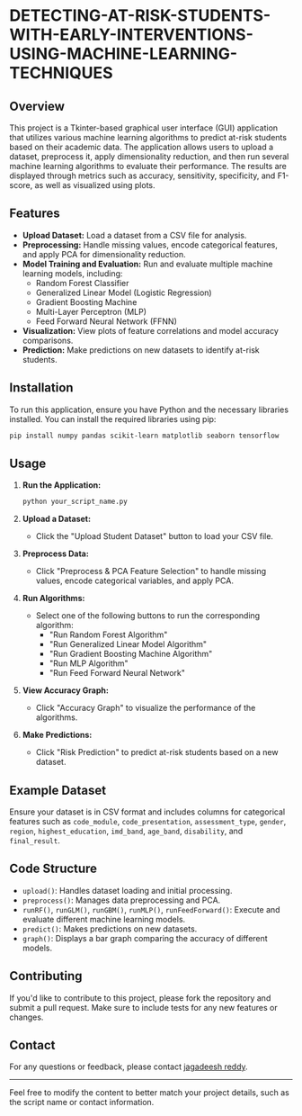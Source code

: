 # DETECTING-AT-RISK-STUDENTS-WITH-EARLY-INTERVENTIONS-USING-MACHINE-LEARNING-TECHNIQUES

## Overview

This project is a Tkinter-based graphical user interface (GUI) application that utilizes various machine learning algorithms to predict at-risk students based on their academic data. The application allows users to upload a dataset, preprocess it, apply dimensionality reduction, and then run several machine learning algorithms to evaluate their performance. The results are displayed through metrics such as accuracy, sensitivity, specificity, and F1-score, as well as visualized using plots.

## Features

- **Upload Dataset:** Load a dataset from a CSV file for analysis.
- **Preprocessing:** Handle missing values, encode categorical features, and apply PCA for dimensionality reduction.
- **Model Training and Evaluation:** Run and evaluate multiple machine learning models, including:
  - Random Forest Classifier
  - Generalized Linear Model (Logistic Regression)
  - Gradient Boosting Machine
  - Multi-Layer Perceptron (MLP)
  - Feed Forward Neural Network (FFNN)
- **Visualization:** View plots of feature correlations and model accuracy comparisons.
- **Prediction:** Make predictions on new datasets to identify at-risk students.

## Installation

To run this application, ensure you have Python and the necessary libraries installed. You can install the required libraries using pip:

```bash
pip install numpy pandas scikit-learn matplotlib seaborn tensorflow
```

## Usage

1. **Run the Application:**
   ```bash
   python your_script_name.py
   ```

2. **Upload a Dataset:**
   - Click the "Upload Student Dataset" button to load your CSV file.

3. **Preprocess Data:**
   - Click "Preprocess & PCA Feature Selection" to handle missing values, encode categorical variables, and apply PCA.

4. **Run Algorithms:**
   - Select one of the following buttons to run the corresponding algorithm:
     - "Run Random Forest Algorithm"
     - "Run Generalized Linear Model Algorithm"
     - "Run Gradient Boosting Machine Algorithm"
     - "Run MLP Algorithm"
     - "Run Feed Forward Neural Network"
   
5. **View Accuracy Graph:**
   - Click "Accuracy Graph" to visualize the performance of the algorithms.

6. **Make Predictions:**
   - Click "Risk Prediction" to predict at-risk students based on a new dataset.

## Example Dataset

Ensure your dataset is in CSV format and includes columns for categorical features such as `code_module`, `code_presentation`, `assessment_type`, `gender`, `region`, `highest_education`, `imd_band`, `age_band`, `disability`, and `final_result`.

## Code Structure

- `upload()`: Handles dataset loading and initial processing.
- `preprocess()`: Manages data preprocessing and PCA.
- `runRF()`, `runGLM()`, `runGBM()`, `runMLP()`, `runFeedForward()`: Execute and evaluate different machine learning models.
- `predict()`: Makes predictions on new datasets.
- `graph()`: Displays a bar graph comparing the accuracy of different models.

## Contributing

If you'd like to contribute to this project, please fork the repository and submit a pull request. Make sure to include tests for any new features or changes.

## Contact

For any questions or feedback, please contact [jagadeesh reddy](mailto:jagadeeshreddy7876@gmail.com).

---

Feel free to modify the content to better match your project details, such as the script name or contact information.
